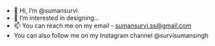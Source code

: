 - 👋 Hi, I’m @sumansurvi
- 👀 I’m interested in designing...
- 📫 You can reach me on my email - sumansurvi.ss@gmail.com
- You can also follow me on my Instagram channel @survisumansingh

<!---
sumansurvi/sumansurvi is a ✨ special ✨ repository because its `README.md` (this file) appears on your GitHub profile.
You can click the Preview link to take a look at your changes.
--->
